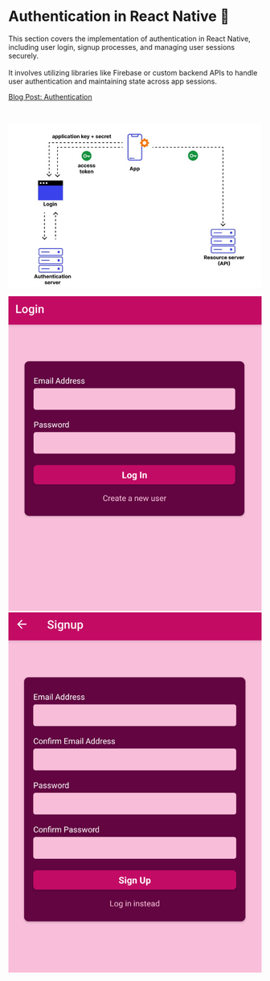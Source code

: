 # Authentication in React Native 🔐

This section covers the implementation of authentication in React Native,<br/> including user login, signup processes, and managing user sessions securely. <br/><br/>
It involves utilizing libraries like Firebase or custom backend APIs to handle user authentication and maintaining state across app sessions.

[Blog Post: Authentication](https://oooooooooooo.tistory.com/entry/React-Native-10-1-%EC%9D%B8%EC%A6%9D%EC%9D%80-%EC%96%B4%EB%96%BB%EA%B2%8C-%EC%9D%B4%EB%A3%A8%EC%96%B4%EC%A7%88%EA%B9%8C)

<br/>

![How Does Authentication Work?](assets/images/readme/auth.jpeg)
<br/>

![Login Screen](assets/images/readme/login.png) ![Sign up Screen](assets/images/readme/signup.png)
